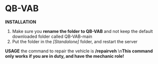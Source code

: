 # QB-VAB
**INSTALLATION**
1) Make sure you **rename the folder to QB-VAB** and not keep the default downloaded folder called QB-VAB-main
2) Put the folder in the *[Standalone]* folder, and restart the server

**USAGE**
the command to repair the vehicle is **/repairveh**
\n**This command only works if you are in duty, and have the mechanic role!**
